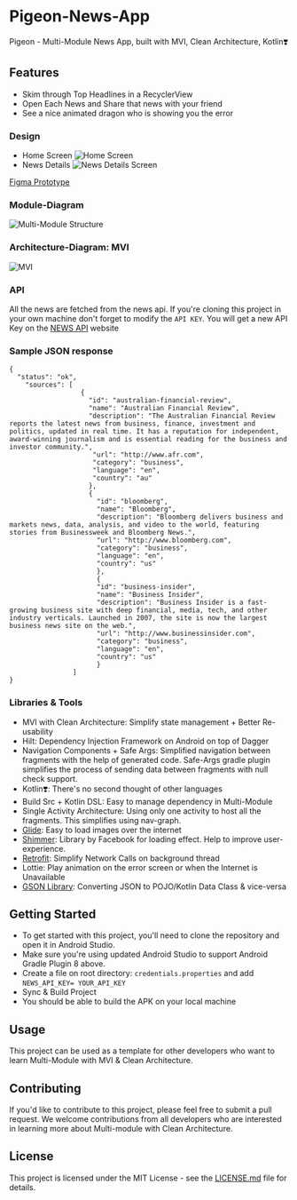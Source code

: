 # Pigeon-News-App
Pigeon - Multi-Module News App, built with MVI, Clean Architecture, Kotlin❣️

## Features

- Skim through Top Headlines in a RecyclerView
- Open Each News and Share that news with your friend
- See a nice animated dragon who is showing you the error

### Design
- Home Screen ![Home Screen](https://github.com/PriyabrataNaskar/Pigeon-News-App/blob/develop/screenshots/home-page.jpg)
- News Details ![News Details Screen](https://github.com/PriyabrataNaskar/Pigeon-News-App/blob/develop/screenshots/news-details.jpg)

[Figma Prototype](https://www.figma.com/proto/0hqmot7drKti1znfOZV4Q1/News-App?node-id=6%3A81&scaling=scale-down&page-id=0%3A1&starting-point-node-id=6%3A81)


### Module-Diagram
![Multi-Module Structure](https://github.com/PriyabrataNaskar/Pigeon-News-App/blob/develop/screenshots/multi-module.jpg)

### Architecture-Diagram: MVI
![MVI](https://github.com/PriyabrataNaskar/Pigeon-News-App/blob/develop/screenshots/mvi.jpg)

### API

All the news are fetched from the news api. If you're cloning this project in your own machine don't forget to modify the ```API KEY```. You will get a new API Key on the [NEWS API](https://newsapi.org) website

### Sample JSON response
```
{
  "status": "ok",
    "sources": [
                  {
                    "id": "australian-financial-review",
                    "name": "Australian Financial Review",
                    "description": "The Australian Financial Review reports the latest news from business, finance, investment and politics, updated in real time. It has a reputation for independent, award-winning journalism and is essential reading for the business and investor community.",
                     "url": "http://www.afr.com",
                     "category": "business",
                     "language": "en",
                     "country": "au"
                    },
                    {
                      "id": "bloomberg",
                      "name": "Bloomberg",
                      "description": "Bloomberg delivers business and markets news, data, analysis, and video to the world, featuring stories from Businessweek and Bloomberg News.",
                      "url": "http://www.bloomberg.com",
                      "category": "business",
                      "language": "en",
                      "country": "us"
                      },
                      {
                      "id": "business-insider",
                      "name": "Business Insider",
                      "description": "Business Insider is a fast-growing business site with deep financial, media, tech, and other industry verticals. Launched in 2007, the site is now the largest business news site on the web.",
                      "url": "http://www.businessinsider.com",
                      "category": "business",
                      "language": "en",
                      "country": "us"
                      }
                ]
}

```

### Libraries & Tools

- MVI with Clean Architecture: Simplify state management + Better Re-usability
- Hilt: Dependency Injection Framework on Android on top of Dagger
- Navigation Components + Safe Args: Simplified navigation between fragments with the help of generated code. Safe-Args gradle plugin simplifies the process of sending data between fragments with null check support.
- Kotlin❣️: There's no second thought of other languages
- Build Src + Kotlin DSL: Easy to manage dependency in Multi-Module
- Single Activity Architecture: Using only one activity to host all the fragments. This simplifies using nav-graph.
- [Glide](https://github.com/bumptech/glide): Easy to load images over the internet
- [Shimmer](https://github.com/facebook/shimmer-android): Library by Facebook for loading effect. Help to improve user-experience.
- [Retrofit](https://square.github.io/retrofit/): Simplify Network Calls on background thread
- Lottie: Play animation on the error screen or when the Internet is Unavailable
- [GSON Library](https://github.com/google/gson): Converting JSON to POJO/Kotlin Data Class & vice-versa

## Getting Started

- To get started with this project, you'll need to clone the repository and open it in Android Studio.
- Make sure you're using updated Android Studio to support Android Gradle Plugin 8 above.
- Create a file on root directory: ```credentials.properties``` and add ```NEWS_API_KEY= YOUR_API_KEY```
- Sync & Build Project
- You should be able to build the APK on your local machine

## Usage

This project can be used as a template for other developers who want to learn Multi-Module with MVI & Clean Architecture.

## Contributing

If you'd like to contribute to this project, please feel free to submit a pull request. We welcome contributions from all developers who are interested in learning more about Multi-module with Clean Architecture.

## License

This project is licensed under the MIT License - see the [LICENSE.md](LICENSE.md) file for details.
